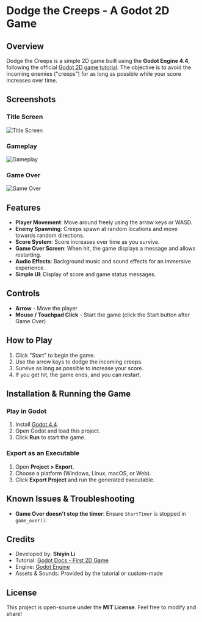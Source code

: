 # Dodge the Creeps - A Godot 2D Game

## Overview
Dodge the Creeps is a simple 2D game built using the **Godot Engine 4.4**, following the official [Godot 2D game tutorial](https://docs.godotengine.org/en/stable/getting_started/first_2d_game/index.html). The objective is to avoid the incoming enemies ("creeps") for as long as possible while your score increases over time.

## Screenshots

### Title Screen
![Title Screen](screenshots/title_screen.png)
### Gameplay
![Gameplay](screenshots/gameplay.png)
### Game Over
![Game Over](screenshots/game_over.png)

## Features
- **Player Movement**: Move around freely using the arrow keys or WASD.
- **Enemy Spawning**: Creeps spawn at random locations and move towards random directions.
- **Score System**: Score increases over time as you survive.
- **Game Over Screen**: When hit, the game displays a message and allows restarting.
- **Audio Effects**: Background music and sound effects for an immersive experience.
- **Simple UI**: Display of score and game status messages.

## Controls
- **Arrow** - Move the player
- **Mouse / Touchpad Click** - Start the game (click the Start button after Game Over)

## How to Play
1. Click "Start" to begin the game.
2. Use the arrow keys to dodge the incoming creeps.
3. Survive as long as possible to increase your score.
4. If you get hit, the game ends, and you can restart.

## Installation & Running the Game
### Play in Godot
1. Install [Godot 4.4](https://godotengine.org/download).
2. Open Godot and load this project.
3. Click **Run** to start the game.

### Export as an Executable
1. Open **Project > Export**.
2. Choose a platform (Windows, Linux, macOS, or Web).
3. Click **Export Project** and run the generated executable.

## Known Issues & Troubleshooting
- **Game Over doesn't stop the timer**: Ensure `StartTimer` is stopped in `game_over()`.

## Credits
- Developed by: **Shiyin Li**
- Tutorial: [Godot Docs - First 2D Game](https://docs.godotengine.org/en/stable/getting_started/first_2d_game/index.html)
- Engine: [Godot Engine](https://godotengine.org)
- Assets & Sounds: Provided by the tutorial or custom-made

## License
This project is open-source under the **MIT License**. Feel free to modify and share!


